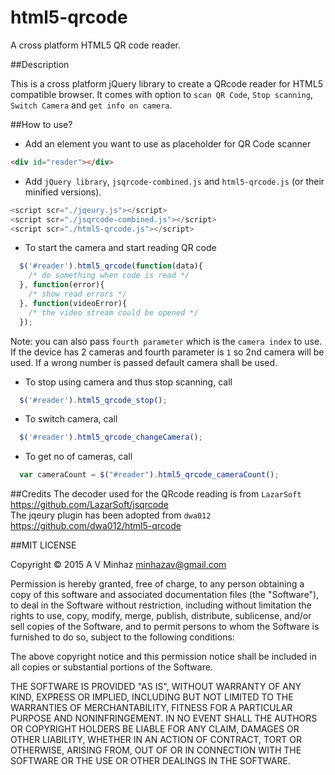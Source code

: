 # html5-qrcode
A cross platform HTML5 QR code reader.

##Description

This is a cross platform jQuery library to create a QRcode reader for HTML5 compatible browser.
It comes with option to `scan QR Code`, `Stop scanning`, `Switch Camera` and `get info on camera`.

##How to use?
 -  Add an element you want to use as placeholder for QR Code scanner
```html
<div id="reader"></div>
```

 - Add `jQuery library`, `jsqrcode-combined.js` and `html5-qrcode.js` (or their minified versions).
```js
<script scr="./jqeury.js"></script>
<script scr="./jsqrcode-combined.js"></script>
<script scr="./html5-qrcode.js"></script>
```

 -  To start the camera and start reading QR code
```js
  $('#reader').html5_qrcode(function(data){
    /* do something when code is read */
  }, function(error){
    /* show read errors */
  }, function(videoError){
    /* the video stream could be opened */
  });
```
Note: you can also pass `fourth parameter` which is the `camera index` to use. If the device has 2 cameras and fourth parameter is `1` so 2nd camera will be used. If a wrong number is passed default camera shall be used.

 -  To stop using camera and thus stop scanning, call
```js
  $('#reader').html5_qrcode_stop();
```

 -  To switch camera, call
```js
  $('#reader').html5_qrcode_changeCamera();
```

 -  To get no of cameras, call
```js
  var cameraCount = $("#reader").html5_qrcode_cameraCount();
```

##Credits
The decoder used for the QRcode reading is from `LazarSoft` https://github.com/LazarSoft/jsqrcode<br>
The jqeury plugin has been adopted from `dwa012` https://github.com/dwa012/html5-qrcode


##MIT LICENSE

Copyright © 2015 A V Minhaz <minhazav@gmail.com>

Permission is hereby granted, free of charge, to any person obtaining a copy of this software and associated documentation files (the "Software"), to deal in the Software without restriction, including without limitation the rights to use, copy, modify, merge, publish, distribute, sublicense, and/or sell copies of the Software, and to permit persons to whom the Software is furnished to do so, subject to the following conditions:

The above copyright notice and this permission notice shall be included in all copies or substantial portions of the Software.

THE SOFTWARE IS PROVIDED "AS IS", WITHOUT WARRANTY OF ANY KIND, EXPRESS OR IMPLIED, INCLUDING BUT NOT LIMITED TO THE WARRANTIES OF MERCHANTABILITY, FITNESS FOR A PARTICULAR PURPOSE AND NONINFRINGEMENT. IN NO EVENT SHALL THE AUTHORS OR COPYRIGHT HOLDERS BE LIABLE FOR ANY CLAIM, DAMAGES OR OTHER LIABILITY, WHETHER IN AN ACTION OF CONTRACT, TORT OR OTHERWISE, ARISING FROM, OUT OF OR IN CONNECTION WITH THE SOFTWARE OR THE USE OR OTHER DEALINGS IN THE SOFTWARE.
